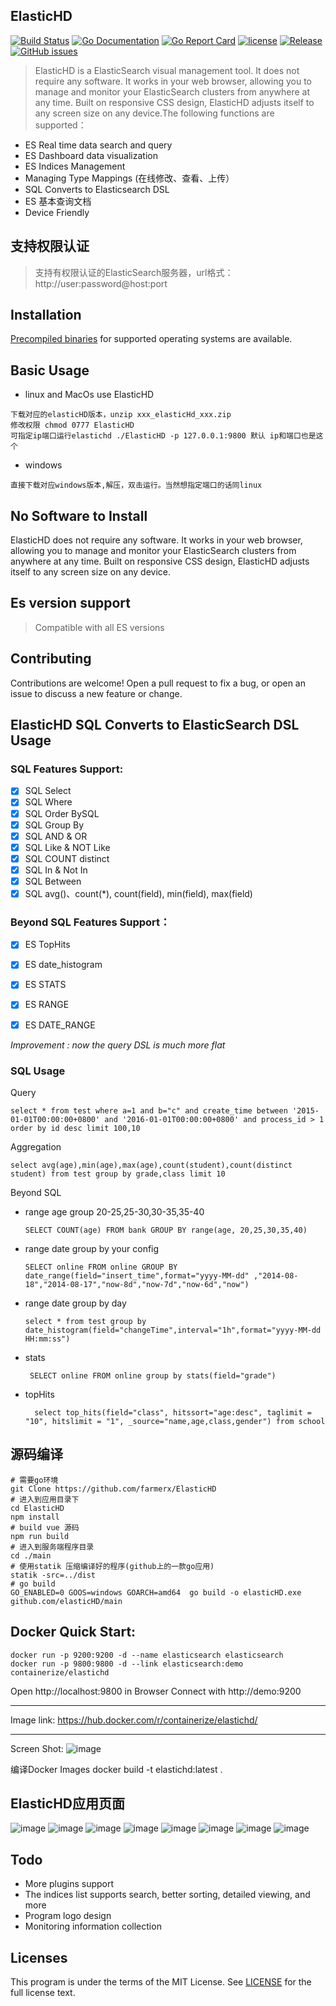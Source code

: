 ElasticHD
-----------
[![Build Status](https://travis-ci.org/farmerx/ElasticHD.svg?branch=master)](https://travis-ci.org/farmerx/ElasticHD)
[![Go Documentation](http://img.shields.io/badge/go-documentation-blue.svg?style=flat-square)](https://godoc.org/github.com/farmerx/ElasticHD/main)
[![Go Report Card](https://goreportcard.com/badge/github.com/Luxurioust/aurora)](https://goreportcard.com/report/github.com/farmerx/elasticHD/main)
[![license](https://img.shields.io/github/license/mashape/apistatus.svg?maxAge=2592000)](https://github.com/farmerx/elasticHD/blob/master/LICENSE)
[![Release](https://img.shields.io/github/release/elasticHD/elasticHD.svg?label=Release)](https://github.com/farmerx/elasticHD/releases)
[![GitHub issues](https://img.shields.io/github/issues/farmerx/ElasticHD.svg)](https://github.com/farmerx/ElasticHD/issues)
> ElasticHD is a ElasticSearch visual management tool. It does not require any software. It works in your web browser, allowing you to manage and monitor your ElasticSearch clusters from anywhere at any time. Built on responsive CSS design, ElasticHD adjusts itself to any screen size on any device.The following functions are supported：
 * ES Real time data search and query
 * ES Dashboard data visualization
 * ES Indices Management
 * Managing Type Mappings (在线修改、查看、上传）
 * SQL Converts to Elasticsearch DSL
 * ES 基本查询文档
 * Device Friendly
 
## 支持权限认证
> 支持有权限认证的ElasticSearch服务器，url格式：http://user:password@host:port

## Installation

[Precompiled binaries](https://github.com/farmerx/elasticHD/releases) for supported operating systems are available.

## Basic Usage
 * linux and MacOs use ElasticHD 
 ```  
 下载对应的elasticHD版本，unzip xxx_elasticHd_xxx.zip
 修改权限 chmod 0777 ElasticHD
 可指定ip端口运行elastichd ./ElasticHD -p 127.0.0.1:9800 默认 ip和端口也是这个
 ```
 * windows
 ```
 直接下载对应windows版本,解压，双击运行。当然想指定端口的话同linux
 ```
## No Software to Install
ElasticHD does not require any software. It works in your web browser, allowing you to manage and monitor your ElasticSearch clusters from anywhere at any time. Built on responsive CSS design, ElasticHD adjusts itself to any screen size on any device.
## Es version support
> Compatible with all ES versions
## Contributing
Contributions are welcome! Open a pull request to fix a bug, or open an issue to discuss a new feature or change.

## ElasticHD SQL Converts to ElasticSearch DSL Usage

### SQL Features Support:

- [x] SQL Select
- [x] SQL Where
- [x] SQL Order BySQL
- [x] SQL Group By
- [x] SQL AND & OR
- [x] SQL Like & NOT Like
- [x] SQL COUNT distinct
- [x] SQL In & Not In
- [x] SQL Between
- [x] SQL avg()、count(*), count(field), min(field), max(field)

### Beyond SQL Features Support：
- [x] ES TopHits
- [x] ES date_histogram
- [x] ES STATS
- [x] ES RANGE
- [x] ES DATE_RANGE



*Improvement : now the query DSL is much more flat*


### SQL Usage
Query
```
select * from test where a=1 and b="c" and create_time between '2015-01-01T00:00:00+0800' and '2016-01-01T00:00:00+0800' and process_id > 1 order by id desc limit 100,10
```
Aggregation
```
select avg(age),min(age),max(age),count(student),count(distinct student) from test group by grade,class limit 10
```
Beyond SQL
 * range age group 20-25,25-30,30-35,35-40
	```
	SELECT COUNT(age) FROM bank GROUP BY range(age, 20,25,30,35,40)
	```
 * range date group by your config
 	```
	SELECT online FROM online GROUP BY date_range(field="insert_time",format="yyyy-MM-dd" ,"2014-08-18","2014-08-17","now-8d","now-7d","now-6d","now")
	```
 * range date group by day

	```
	select * from test group by date_histogram(field="changeTime",interval="1h",format="yyyy-MM-dd HH:mm:ss")
	```
 * stats
 	```
	 SELECT online FROM online group by stats(field="grade")
	```
 * topHits
 	```
	  select top_hits(field="class", hitssort="age:desc", taglimit = "10", hitslimit = "1", _source="name,age,class,gender") from school
	```


## 源码编译
```
# 需要go环境
git Clone https://github.com/farmerx/ElasticHD
# 进入到应用目录下
cd ElasticHD
npm install
# build vue 源码
npm run build
# 进入到服务端程序目录
cd ./main
# 使用statik 压缩编译好的程序(github上的一款go应用)
statik -src=../dist
# go build
GO_ENABLED=0 GOOS=windows GOARCH=amd64  go build -o elasticHD.exe github.com/elasticHD/main
```
## Docker Quick Start:
```
docker run -p 9200:9200 -d --name elasticsearch elasticsearch
docker run -p 9800:9800 -d --link elasticsearch:demo containerize/elastichd
```


Open http://localhost:9800 in Browser
Connect with http://demo:9200

---

Image link: https://hub.docker.com/r/containerize/elastichd/


---

Screen Shot:
![image](https://user-images.githubusercontent.com/2404785/27365726-2dcda1b4-5674-11e7-948c-f0d3da6418c3.png)

编译Docker Images
docker build -t elastichd:latest .


## ElasticHD应用页面
![image](https://github.com/farmerx/ElasticHD/blob/master/Elastic%20HD%20Dashboard.png)
![image](https://github.com/farmerx/ElasticHD/blob/master/Elastic%20HD%20Dashboard%20(1).png)
![image](https://github.com/farmerx/ElasticHD/blob/master/Elastic%20HD%20Dashboard%20(2).png)
![image](https://github.com/farmerx/ElasticHD/blob/master/Elastic%20HD%20Dashboard%20(3).png)
![image](https://github.com/farmerx/ElasticHD/blob/master/Elastic%20HD%20Dashboard%20(4).png)
![image](https://github.com/farmerx/ElasticHD/blob/master/Elastic%20HD%20Dashboard%20(5).png)
![image](https://github.com/farmerx/ElasticHD/blob/master/Elastic%20HD%20Dashboard%20(6).png)
![image](https://github.com/farmerx/ElasticHD/blob/master/Elastic%20HD%20Dashboard%20(7).png)

## Todo
* More plugins support
* The indices list supports search, better sorting, detailed viewing, and more
* Program logo design
* Monitoring information collection

## Licenses

This program is under the terms of the MIT License. See [LICENSE](https://github.com/farmerx/elasticHD/blob/master/LICENSE) for the full license text.


